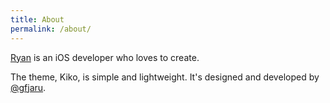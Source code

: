 ```yaml
---
title: About
permalink: /about/
---
```


<p class="lead"><a href="http://github.com/imryan">Ryan</a> is an iOS developer who loves to create.</p>

The theme, Kiko, is simple and lightweight. It's designed and developed by [@gfjaru](https://twitter.com/gfjaru).
